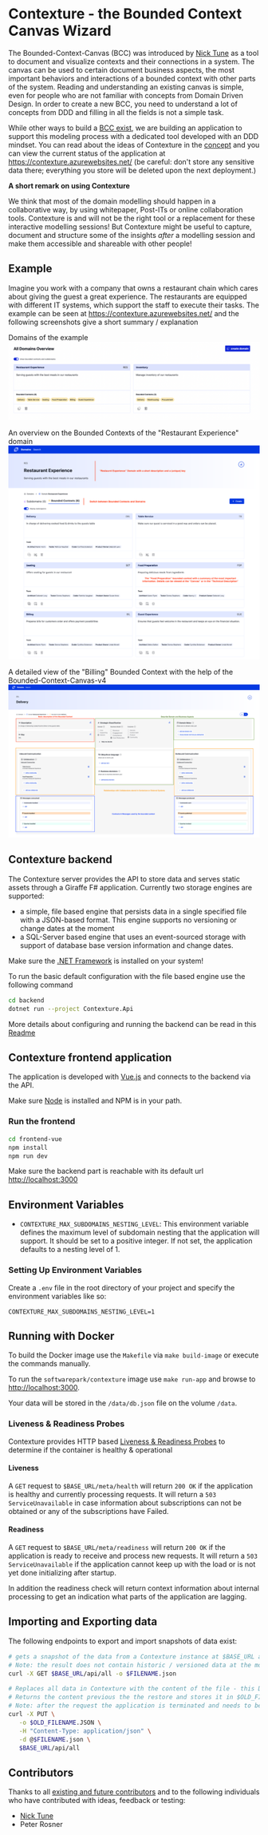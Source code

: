 # Contexture - the Bounded Context Canvas Wizard

The Bounded-Context-Canvas (BCC) was introduced by [Nick Tune](https://medium.com/nick-tune-tech-strategy-blog/bounded-context-canvas-v2-simplifications-and-additions-229ed35f825f) as a tool to document and visualize contexts and their connections in a system.
The canvas can be used to certain document business aspects, the most important behaviors and interactions of a bounded context with other parts of the system.
Reading and understanding an existing canvas is simple, even for people who are not familiar with concepts from Domain Driven Design.
In order to create a new BCC, you need to understand a lot of concepts from DDD and filling in all the fields is not a simple task.

While other ways to build a [BCC exist](https://github.com/ddd-crew/bounded-context-canvas), we are building an application to support this modeling process with a dedicated tool developed with an DDD mindset.
You can read about the ideas of Contexture in the [concept](./concept.md) and you can view the current status of the application at <https://contexture.azurewebsites.net/> (be careful: don't store any sensitive data there; everything you store will be deleted upon the next deployment.)

**A short remark on using Contexture**

We think that most of the domain modelling should happen in a collaborative way, by using whitepaper, Post-ITs or online collaboration tools.
Contexture is and will not be the right tool or a replacement for these interactive modelling sessions!
But Contexture might be useful to capture, document and structure some of the insights *after* a modelling session and make them accessible and shareable with other people!

## Example

Imagine you work with a company that owns a restaurant chain which cares about giving the guest a great experience.
The restaurants are equipped with different IT systems, which support the staff to execute their tasks.
The example can be seen at <https://contexture.azurewebsites.net/> and the following screenshots give a short summary / explanation

Domains of the example
![Overview on the domains of the example](example/DomainsOverview.png)

An overview on the Bounded Contexts of the "Restaurant Experience" domain
![An overview on the Bounded Contexts of a domain](example/DomainOverview.png)

A detailed view of the "Billing" Bounded Context with the help of the Bounded-Context-Canvas-v4
![A detailed view on the Bounded-Context-Canvas, v4](example/CanvasV4Overview.png)

## Contexture backend

The Contexture server provides the API to store data and serves static assets through a Giraffe F# application.
Currently two storage engines are supported:

- a simple, file based engine that persists data in a single specified file with a JSON-based format.
   This engine supports no versioning or change dates at the moment
- a SQL-Server based engine that uses an event-sourced storage with support of database base version information and change dates.

Make sure the [.NET Framework](https://dotnet.microsoft.com/) is installed on your system!

To run the basic default configuration with the file based engine use the following command

```bash
cd backend
dotnet run --project Contexture.Api

```

More details about configuring and running the backend can be read in this [Readme](./backend/README.md)

## Contexture frontend application

The application is developed with [Vue.js](https://vuejs.org/) and connects to the backend via the API.

Make sure [Node](https://nodejs.org/en/) is installed and NPM is in your path.

### Run the frontend

```bash
cd frontend-vue
npm install
npm run dev

```

Make sure the backend part is reachable with its default url <http://localhost:3000>

## Environment Variables

- `CONTEXTURE_MAX_SUBDOMAINS_NESTING_LEVEL`: This environment variable defines the maximum level of subdomain nesting that the application will support. It should be set to a positive integer. If not set, the application defaults to a nesting level of 1.

### Setting Up Environment Variables

Create a `.env` file in the root directory of your project and specify the environment variables like so:

```.env
CONTEXTURE_MAX_SUBDOMAINS_NESTING_LEVEL=1
```

## Running with Docker

To build the Docker image use the `Makefile` via `make build-image` or execute the commands manually.

To run the `softwarepark/contexture` image use `make run-app` and browse to <http://localhost:3000>.

Your data will be stored in the `/data/db.json` file on the volume `/data`.

### Liveness & Readiness Probes

Contexture provides HTTP based [Liveness & Readiness Probes](https://kubernetes.io/docs/tasks/configure-pod-container/configure-liveness-readiness-startup-probes/) to determine if the container is healthy & operational

#### Liveness

A `GET` request to `$BASE_URL/meta/health` will return `200 OK` if the application is healthy and currently processing requests.
It will return a `503 ServiceUnavailable` in case information about subscriptions can not be obtained or any of the subscriptions have Failed.

#### Readiness

A `GET` request to `$BASE_URL/meta/readiness` will return `200 OK` if the application is ready to receive and process new requests.
It will return a `503 ServiceUnavailable` if the application cannot keep up with the load or is not yet done initializing after startup.

In addition the readiness check will return context information about internal processing to get an indication what parts of the application are lagging.

## Importing and Exporting data

The following endpoints to export and import snapshots of data exist:

```bash
# gets a snapshot of the data from a Contexture instance at $BASE_URL and saves content to $FILENAME.json
# Note: the result does not contain historic / versioned data at the moment
curl -X GET $BASE_URL/api/all -o $FILENAME.json

```

```bash
# Replaces all data in Contexture with the content of the file - this DELETES all existing data!
# Returns the content previous the the restore and stores it in $OLD_FILENAME.json
# Note: after the request the application is terminated and needs to be restarted (by Kubernetes)
curl -X PUT \
   -o $OLD_FILENAME.JSON \
   -H "Content-Type: application/json" \
   -d @$FILENAME.json \
   $BASE_URL/api/all

```

## Contributors

Thanks to all [existing and future contributors](https://github.com/Softwarepark/Contexture/graphs/contributors) and to the following individuals who have contributed with ideas, feedback or testing:

- [Nick Tune](https://github.com/NTCoding)
- Peter Rosner
